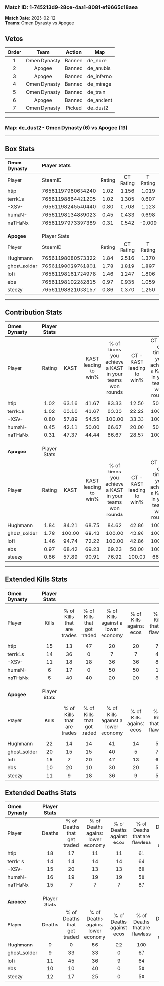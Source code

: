 ### Match ID: 1-745213d9-28ce-4aa1-8081-ef9665d18aea  
**Match Date**: 2025-02-12  
**Teams**: Omen Dynasty vs Apogee  

## Vetos  

| Order | Team | Action | Map |
| :---: | :--: | :----: | --- |
| 1 | Omen Dynasty | Banned | de_nuke |
| 2 | Apogee | Banned | de_anubis |
| 3 | Apogee | Banned | de_inferno |
| 4 | Omen Dynasty | Banned | de_mirage |
| 5 | Omen Dynasty | Banned | de_train |
| 6 | Apogee | Banned | de_ancient |
| 7 | Omen Dynasty | Picked | de_dust2 |

---  

### **Map**: de_dust2 - Omen Dynasty (6) vs Apogee (13)  
---  

## Box Stats  

| **Omen Dynasty** | Player Stats      |        |           |          |        |       |       |         |        |      |     |
| :- | :- | :-: | :-: | :-: | :-: | :-: | :-: | :-: | :-: | :-: | :-: |
| Player           | SteamID           | Rating | CT Rating | T Rating |  KAST  |  ADR  | Kills | Assists | Deaths | K/D  | HS% |
| htip             | 76561197960634240 |  1.02  |   1.156   |  1.019   | 63.16  | 92.3  |  15   |    5    |   18   | 0.83 | 60  |
| terrk1s          | 76561198864421205 |  1.02  |   1.305   |  0.607   | 63.16  | 77.2  |  14   |    1    |   14   | 1.00 | 35  |
| -XSV-            | 76561198245540440 |  0.80  |   0.708   |  1.123   | 57.89  | 69.8  |  11   |    3    |   15   | 0.73 | 63  |
| humaN-           | 76561198134889023 |  0.45  |   0.433   |  0.698   | 42.11  | 69.3  |   6   |    6    |   16   | 0.38 | 33  |
| naTHaNx          | 76561197973397389 |  0.31  |   0.542   |  -0.009  | 47.37  | 28.8  |   5   |    1    |   15   | 0.33 |  0  |
|                  |                   |        |           |          |        |       |       |         |        |      |     |
|                  |                   |        |           |          |        |       |       |         |        |      |     |
|                  |                   |        |           |          |        |       |       |         |        |      |     |
| **Apogee**       | Player Stats      |        |           |          |        |       |       |         |        |      |     |
| Player           | SteamID           | Rating | CT Rating | T Rating |  KAST  |  ADR  | Kills | Assists | Deaths | K/D  | HS% |
| Hughmann         | 76561198080573322 |  1.84  |   2.516   |  1.370   | 84.21  | 122.3 |  22   |    4    |   9    | 2.44 | 45  |
| ghost_solder     | 76561198029761801 |  1.78  |   1.819   |  1.897   | 100.00 | 98.3  |  20   |    4    |   9    | 2.22 | 45  |
| lofi             | 76561198161724978 |  1.46  |   1.247   |  1.806   | 94.74  | 90.5  |  15   |    8    |   11   | 1.36 | 46  |
| ebs              | 76561198102282815 |  0.97  |   0.935   |  1.059   | 68.42  | 65.6  |  10   |    5    |   10   | 1.00 | 30  |
| steezy           | 76561198821033157 |  0.86  |   0.370   |  1.250   | 57.89  | 61.3  |  11   |    3    |   12   | 0.92 | 54  |
---  

## Contribution Stats  

| **Omen Dynasty** | Player Stats |        |                      |                                                        |                           |                                                             |                          |                                                            |
| :- | :-: | :-: | :-: | :-: | :-: | :-: | :-: | :-: |
| Player           |    Rating    |  KAST  | KAST leading to win% | % of times you achieve a KAST in your teams won rounds | CT - KAST leading to win% | CT - % of times you achieve a KAST in your teams won rounds | T - KAST leading to win% | T - % of times you achieve a KAST in your teams won rounds |
| htip             |     1.02     | 63.16  |        41.67         |                         83.33                          |           12.50           |                            50.00                            |          100.00          |                           100.00                           |
| terrk1s          |     1.02     | 63.16  |        41.67         |                         83.33                          |           22.22           |                           100.00                            |          100.00          |                           75.00                            |
| -XSV-            |     0.80     | 57.89  |        54.55         |                         100.00                         |           33.33           |                           100.00                            |          80.00           |                           100.00                           |
| humaN-           |     0.45     | 42.11  |        50.00         |                         66.67                          |           20.00           |                            50.00                            |          100.00          |                           75.00                            |
| naTHaNx          |     0.31     | 47.37  |        44.44         |                         66.67                          |           28.57           |                           100.00                            |          100.00          |                           50.00                            |
|                  |              |        |                      |                                                        |                           |                                                             |                          |                                                            |
|                  |              |        |                      |                                                        |                           |                                                             |                          |                                                            |
|                  |              |        |                      |                                                        |                           |                                                             |                          |                                                            |
| **Apogee**       | Player Stats |        |                      |                                                        |                           |                                                             |                          |                                                            |
| Player           |    Rating    |  KAST  | KAST leading to win% | % of times you achieve a KAST in your teams won rounds | CT - KAST leading to win% | CT - % of times you achieve a KAST in your teams won rounds | T - KAST leading to win% | T - % of times you achieve a KAST in your teams won rounds |
| Hughmann         |     1.84     | 84.21  |        68.75         |                         84.62                          |           42.86           |                           100.00                            |          88.89           |                           80.00                            |
| ghost_solder     |     1.78     | 100.00 |        68.42         |                         100.00                         |           42.86           |                           100.00                            |          83.33           |                           100.00                           |
| lofi             |     1.46     | 94.74  |        72.22         |                         100.00                         |           42.86           |                           100.00                            |          90.91           |                           100.00                           |
| ebs              |     0.97     | 68.42  |        69.23         |                         69.23                          |           50.00           |                           100.00                            |          85.71           |                           60.00                            |
| steezy           |     0.86     | 57.89  |        90.91         |                         76.92                          |          100.00           |                            66.67                            |          88.89           |                           80.00                            |
---  

## Extended Kills Stats  

| **Omen Dynasty** | Player Stats |                            |                            |                                    |                         |                              |                                 |                                       |                    |           |
| :- | :-: | :-: | :-: | :-: | :-: | :-: | :-: | :-: | :-: | :-: |
| Player           |    Kills     | % of Kills that are trades | % of Kills that got traded | % of Kills against a lower economy | % of Kills against ecos | % of Kills that are flawless | % of Kills that are close duels | % of Kills that are assisted by flash | Pistol Round Kills | AWP Kills |
| htip             |      15      |             13             |             47             |                 20                 |           20            |              73              |                0                |                   0                   |         0          |     0     |
| terrk1s          |      14      |             36             |             0              |                 7                  |            7            |              43              |               21                |                   7                   |         2          |     0     |
| -XSV-            |      11      |             18             |             18             |                 36                 |           36            |              82              |                0                |                   0                   |         4          |     0     |
| humaN-           |      6       |             17             |             0              |                 50                 |           50            |              17              |                0                |                  17                   |         0          |     0     |
| naTHaNx          |      5       |             40             |             40             |                 20                 |           20            |              80              |                0                |                   0                   |         0          |     3     |
|                  |              |                            |                            |                                    |                         |                              |                                 |                                       |                    |           |
|                  |              |                            |                            |                                    |                         |                              |                                 |                                       |                    |           |
|                  |              |                            |                            |                                    |                         |                              |                                 |                                       |                    |           |
| **Apogee**       | Player Stats |                            |                            |                                    |                         |                              |                                 |                                       |                    |           |
| Player           |    Kills     | % of Kills that are trades | % of Kills that got traded | % of Kills against a lower economy | % of Kills against ecos | % of Kills that are flawless | % of Kills that are close duels | % of Kills that are assisted by flash | Pistol Round Kills | AWP Kills |
| Hughmann         |      22      |             14             |             14             |                 41                 |           14            |              59              |                5                |                   9                   |         3          |     0     |
| ghost_solder     |      20      |             15             |             15             |                 40                 |            5            |              70              |               20                |                   0                   |         3          |     0     |
| lofi             |      15      |             7              |             20             |                 47                 |           13            |              67              |                7                |                   7                   |         0          |     0     |
| ebs              |      10      |             20             |             10             |                 30                 |           20            |              50              |               10                |                   0                   |         1          |     1     |
| steezy           |      11      |             9              |             18             |                 36                 |            9            |              55              |               18                |                   0                   |         0          |     0     |
## Extended Deaths Stats  

| **Omen Dynasty** | Player Stats |                             |                                   |                          |                               |                            |                           |               |
| :- | :-: | :-: | :-: | :-: | :-: | :-: | :-: | :-: |
| Player           |    Deaths    | % of Deaths that get traded | % of Deaths against lower economy | % of Deaths against ecos | % of Deaths that are flawless | % of Deaths that are close | % of Deaths while blinded | Deaths to AWP |
| htip             |      18      |             17              |                11                 |            11            |              61               |             6              |             0             |       0       |
| terrk1s          |      14      |             14              |                14                 |            14            |              64               |             7              |             0             |       0       |
| -XSV-            |      15      |             20              |                13                 |            13            |              60               |             13             |            13             |       0       |
| humaN-           |      16      |             19              |                19                 |            19            |              50               |             19             |             6             |       0       |
| naTHaNx          |      15      |              7              |                 7                 |            7             |              87               |             13             |             0             |       1       |
|                  |              |                             |                                   |                          |                               |                            |                           |               |
|                  |              |                             |                                   |                          |                               |                            |                           |               |
|                  |              |                             |                                   |                          |                               |                            |                           |               |
| **Apogee**       | Player Stats |                             |                                   |                          |                               |                            |                           |               |
| Player           |    Deaths    | % of Deaths that get traded | % of Deaths against lower economy | % of Deaths against ecos | % of Deaths that are flawless | % of Deaths that are close | % of Deaths while blinded | Deaths to AWP |
| Hughmann         |      9       |              0              |                56                 |            22            |              100              |             11             |             0             |       0       |
| ghost_solder     |      9       |             33              |                33                 |            0             |              67               |             0              |             0             |       1       |
| lofi             |      11      |             45              |                36                 |            9             |              64               |             9              |             9             |       0       |
| ebs              |      10      |             10              |                40                 |            0             |              50               |             0              |             0             |       1       |
| steezy           |      12      |             17              |                25                 |            0             |              50               |             8              |             8             |       1       |
